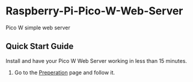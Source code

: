 # Raspberry-Pi-Pico-W-Web-Server
Pico W simple web server 

## Quick Start Guide
Install and have your Pico W Web Server working in less than 15 minutes.

1. Go to the [Preperation](https://github.com/Master629/Raspberry-Pi-Pico-W-Web-Server/blob/main/Preparing%20your%20Pico%20and%20computer.md) page and follow it.


